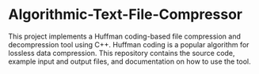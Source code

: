 # Algorithmic-Text-File-Compressor
This project implements a Huffman coding-based file compression and decompression tool using C++. Huffman coding is a popular algorithm for lossless data compression. This repository contains the source code, example input and output files, and documentation on how to use the tool.
